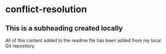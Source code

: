 # conflict-resolution

## This is a subheading created locally

All of this content added to the readme file has been added from my local Git repository.   